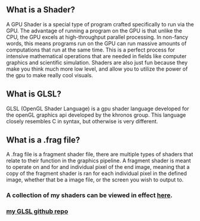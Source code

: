 ## What is a Shader?
A GPU Shader is a special type of program crafted specifically to run via the GPU. The advantage of running a program on the GPU is that unlike the CPU, the GPU excels at high-throughput parallel processing. In non-fancy words, this means programs run on the GPU can run massive amounts of computations that run at the same time. This is a perfect process for intensive mathematical operations that are needed in fields like computer graphics and scientific simulation.  Shaders are also just fun because they make you think much more low level, and allow you to utilize the power of the gpu to make really cool visuals.

## What is GLSL?
GLSL (OpenGL Shader Language) is a gpu shader language developed for the openGL graphics api developed by the khronos group. This language closely resembles C in syntax, but otherwise is very different. 

## What is a .frag file?
A .frag file is a fragment shader file, there are multiple types of shaders that relate to their function in the graphics pipeline. A fragment shader is meant to operate on and for and individual pixel of the end image, meaning that a copy of the fragment shader is ran for each individual pixel in the defined image, whether that be a image file, or the screen you wish to output to.

### A collection of my shaders can be viewed in effect [here](https://www.shadertoy.com/profile/?show=shaders).
### [my GLSL github repo](https://github.com/Jakersnell/GLSL)
